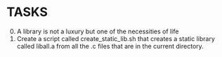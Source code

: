 # TASKS
0. A library is not a luxury but one of the necessities of life
1. Create a script called create_static_lib.sh that creates a static library called liball.a from all the .c files that are in the current directory.
